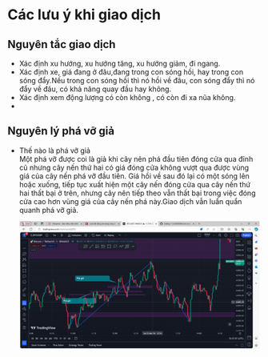 # Các lưu ý khi giao dịch

## Nguyên tắc giao dịch

- Xác định xu hướng, xu hướng tăng, xu hướng giảm, đi ngang.
- Xác định xe, giá đang ở đâu,đang trong con sóng hồi, hay trong con sóng đẩy.Nếu trong con sóng hồi thì nó hồi về đâu, con sóng đẩy thì nó đẩy về đâu, có khả năng quay đầu hay không.
- Xác định xem động lượng có còn không , có còn đi xa nũa không.
- 
## Nguyên lý phá vỡ giả

- Thế nào là phá vỡ giả  
  Một phá vỡ được coi là giả khi cây nên phá đầu tiên đóng cửa qua đỉnh cũ nhưng cây nến thứ hai có giá đóng cửa không vượt qua được vùng giá của cây nến phá vỡ đầu tiên.
  Giá hồi về sau đó lại có một sóng lên hoặc xuống, tiếp tục xuất hiện một cây nến đóng cửa qua cây nến thứ hai thất bại ở trên, nhưng cây nên tiếp theo vẫn thất bại trong việc
  đóng cửa cao hơn vùng giá của cây nến phá này.Giao dịch vẫn luẩn quẩn quanh phá vỡ giả.
  
  ![pha_vo_gia](/img/pha_vo_gia.png "phá vỡ giả")
